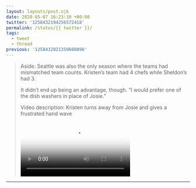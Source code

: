 ```yaml
---
layout: layouts/post.njk
date: 2020-05-07 16:23:10 +00:00
twitter: '1258432194256572418'
permalink: /status/{{ twitter }}/
tags: 
  - tweet
  - thread
previous: '1258432021350608896'
---
```


> Aside: Seattle was also the only season where the teams had mismatched team counts. Kristen’s team had 4 chefs while Sheldon’s had 3.
> 
> It didn’t end up being an advantage, though. “I would prefer one of the dish washers in place of Josie.” 
> 
> <p class="sr-only">Video description: Kristen turns away from Josie and gives a frustrated hand wave</p>
> 
> <video controls loop preload="metadata" poster="/img/EXbZVBPUEAAkJIb.jpg"><source src="/img/1258432194256572418-EXbZVBPUEAAkJIb.mp4">Your browser does not support the video tag.</video>

---
